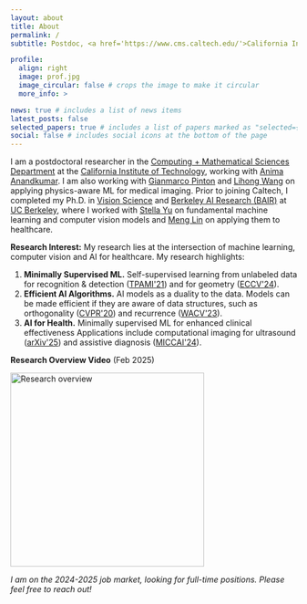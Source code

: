 ```yaml
---
layout: about
title: About
permalink: /
subtitle: Postdoc, <a href='https://www.cms.caltech.edu/'>California Institute of Technology</a> | peterw at caltech dot edu

profile:
  align: right
  image: prof.jpg
  image_circular: false # crops the image to make it circular
  more_info: >

news: true # includes a list of news items
latest_posts: false
selected_papers: true # includes a list of papers marked as "selected={true}"
social: false # includes social icons at the bottom of the page
---
```



I am a postdoctoral researcher in the [Computing + Mathematical Sciences Department](https://cms.caltech.edu/) at the [California Institute of Technology](https://www.caltech.edu/), working with [Anima Anandkumar](http://tensorlab.cms.caltech.edu/users/anima/). I am also working with [Gianmarco Pinton](https://pintonlab.web.unc.edu/people/) and [Lihong Wang](https://mede.caltech.edu/people/lvw) on applying physics-aware ML for medical imaging. Prior to joining Caltech, I completed my Ph.D. in [Vision Science](https://vision.berkeley.edu/) and [Berkeley AI Research (BAIR)](https://bair.berkeley.edu/) at [UC Berkeley](https://www.berkeley.edu/), where I worked with [Stella Yu](https://web.eecs.umich.edu/~stellayu/) on fundamental machine learning and computer vision models and [Meng Lin](https://optometry.berkeley.edu/people/meng-lin/) on applying them to healthcare.


**Research Interest:** My research lies at the intersection of machine learning, computer vision and AI for healthcare. My research highlights:
1. **Minimally Supervised ML.** Self-supervised learning from unlabeled data for recognition & detection ([TPAMI'21](https://pwang.pw/spn.html)) and for geometry ([ECCV'24](https://pwang.pw/trajSSL)).
2. **Efficient AI Algorithms.** AI models as a duality to the data. Models can be made efficient if they are aware of data structures, such as orthogonality ([CVPR'20](https://pwang.pw/ocnn.html)) and recurrence ([WACV'23](https://pwang.pw/rpg.html)).
3. **AI for Health.** Minimally supervised ML for enhanced clinical effectiveness Applications include computational imaging for ultrasound ([arXiv'25](https://arxiv.org/abs/2501.01157)) and assistive diagnosis ([MICCAI'24](https://danielchyeh.github.io/MDPipe/)).

**Research Overview Video** (Feb 2025)

<a href="https://youtu.be/BXrKLnlhbqo" title="Research overview">
  <img src="https://pwang.pw/assets/img/roverview.jpg" alt="Research overview" width="auto" height="340">
</a>

*I am on the 2024-2025 job market, looking for full-time positions. Please feel free to reach out!*